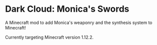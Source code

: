 # Dark Cloud: Monica's Swords
A Minecraft mod to add Monica's weaponry and the synthesis system to Minecraft!

Currently targeting Minecraft version 1.12.2.

